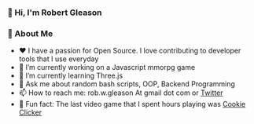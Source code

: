 ### 👋 Hi, I'm Robert Gleason 

<!--
**robgleason/robgleason** is a ✨ _special_ ✨ repository because its `README.md` (this file) appears on your GitHub profile.

Here are some ideas to get you started:
-->
### 🍪 About Me
- ❤️ I have a passion for Open Source. I love contributing to developer tools
      that I use everyday
- 🔭 I’m currently working on a Javascript mmorpg game 
- 🌱 I’m currently learning Three.js
- 💬 Ask me about random bash scripts, OOP, Backend Programming
- 📫 How to reach me: rob.w.gleason At gmail dot com or <a href="https://twitter.com/robert_gleason">Twitter</a>
- 🍪 Fun fact: The last video game that I spent hours playing was <a href="https://store.steampowered.com/app/1454400/Cookie_Clicker/">Cookie Clicker</a>

